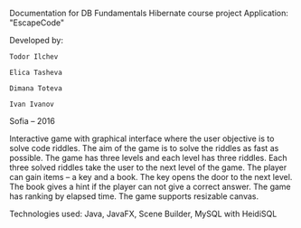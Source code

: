 Documentation
for DB Fundamentals Hibernate course project Application: "EscapeCode"

Developed by: 

	Todor Ilchev 
	
	Elica Tasheva 
	
	Dimana Toteva 
	
	Ivan Ivanov

Sofia – 2016

Interactive game with graphical interface where the user objective is to solve code riddles. The aim of the game is to solve the riddles as fast as possible. The game has three levels and each level has three riddles. Each three solved riddles take the user to the next level of the game.  The player can gain items – a key and a book. The key opens the door to the next level. The book gives a hint if the player can not give a correct answer.
The game has ranking by elapsed time.
The game supports resizable canvas.

Technologies used: Java, JavaFX, Scene Builder, MySQL with HeidiSQL
